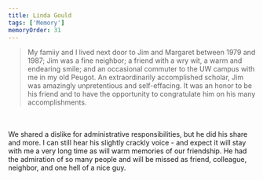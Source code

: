 ```yaml
---
title: Linda Gould 
tags: ['Memory']
memoryOrder: 31
---
```


> My famiiy and I lived next door to Jim and Margaret between 1979 and 1987; Jim was a fine neighbor; a friend with a wry wit, a warm and endearing smile; and an occasional commuter to the UW campus with me in my old Peugot. An extraordinarily accomplished scholar, Jim was amazingly unpretentious and self-effacing. It was an honor to be his friend and to have the opportunity to congratulate him on his many accomplishments. <br /><br />We shared a dislike for administrative responsibilities, but he did his share and more. I can still hear his slightly crackly voice - and expect it will stay with me a very long time as will warm memories of our friendship. He had the admiration of so many people and will be missed as friend, colleague, neighbor, and one hell of a nice guy.